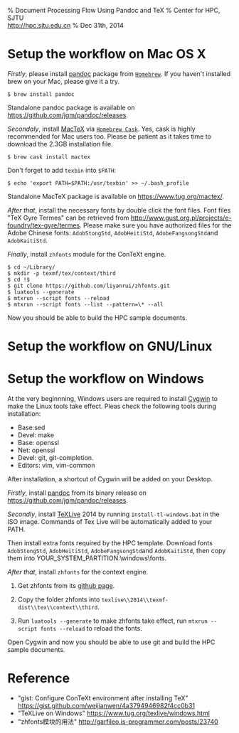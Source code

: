 % Document Processing Flow Using Pandoc and TeX
% Center for HPC, SJTU \
<http://hpc.sjtu.edu.cn>
% Dec 31th, 2014

Setup the workflow on Mac OS X
======

*Firstly*, please install [pandoc](http://johnmacfarlane.net/pandoc/) package from [```Homebrew```](http://brew.sh).
If you haven't installed brew on your Mac, please give it a try.

	$ brew install pandoc

Standalone pandoc package is available on <https://github.com/jgm/pandoc/releases>.

*Secondaly*, install [MacTeX](https://www.tug.org/mactex/) via [```Homebrew Cask```](http://caskroom.io).
Yes, cask is highly recommended for Mac users too. Please be patient as it takes time to download the 2.3GB installation file.

	$ brew cask install mactex

Don't forget to add ```texbin``` into ```$PATH```:
	
	$ echo 'export PATH=$PATH:/usr/texbin' >> ~/.bash_profile

Standalone MacTeX package is available on <https://www.tug.org/mactex/>.

*After that*, install the necessary fonts by double click the font files. Font files "TeX Gyre Termes" can be retrieved from <http://www.gust.org.pl/projects/e-foundry/tex-gyre/termes>.
Please make sure you have authorized files for the Adobe Chinese fonts: ```AdobStongStd```, ```AdobHeitiStd```, ```AdobeFangsongStd```and ```AdobKaitiStd```.

*Finally*, install ```zhfonts``` module for the ConTeXt engine.

	$ cd ~/Library/
	$ mkdir -p texmf/tex/context/third
	$ cd !$
	$ git clone https://github.com/liyanrui/zhfonts.git
	$ luatools --generate
	$ mtxrun --script fonts --reload
	$ mtxrun --script fonts --list --pattern=\* --all

Now you should be able to build the HPC sample documents.

Setup the workflow on GNU/Linux
======

Setup the workflow on Windows
======

At the very beginnning, Windows users are required to install [Cygwin](<https://cygwin.com/>) to make the Linux tools take effect.
Pleas check the following tools during installation:

* Base:sed
* Devel: make
* Base: openssl
* Net: openssl
* Devel: git, git-completion.
* Editors: vim, vim-common

After installation, a shortcut of Cygwin will be added on your Desktop.

*Firstly*, install [pandoc](<http://johnmacfarlane.net/pandoc>) from its binary release on <https://github.com/jgm/pandoc/releases>.

*Secondly*, install [TeXLive](<https://www.tug.org/texlive/>) 2014 by running ```install-tl-windows.bat``` in the ISO image. Commands of Tex Live will be automatically added to your PATH.

Then install extra fonts required by the HPC template. Download fonts ```AdobStongStd```, ```AdobHeitiStd```, ```AdobeFangsongStd```and ```AdobKaitiStd```, then copy them into YOUR_SYSTEM_PARTITION:\\windows\\fonts.



*After that*, install ```zhfonts``` for the context engine.

1. Get zhfonts from its [github page](https://github.com/liyanrui/zhfonts).

2. Copy the folder zhfonts into ```texlive\\2014\\texmf-dist\\tex\\context\\third```.

3. Run ```luatools --generate``` to make zhfonts take effect, run ```mtxrun --script fonts --reload``` to reload the fonts.

Open Cygwin and now you should be able to use git and build the HPC sample documents.


Reference
======
* "gist: Configure ConTeXt environment after installing TeX" <https://gist.github.com/weijianwen/4a3794946982f4cc0b31>
* "TeXLive on Windows" <https://www.tug.org/texlive/windows.html>
* "zhfonts模块的用法" <http://garfileo.is-programmer.com/posts/23740>
